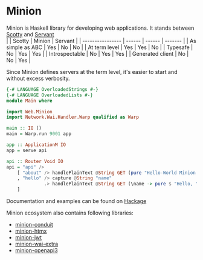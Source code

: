 # Minion

Minion is Haskell library for developing web applications. It stands between [Scotty](https://hackage.haskell.org/package/scotty) and [Servant](https://hackage.haskell.org/package/servant-server)  
|                  | Scotty | Minion | Servant |
| ---------------- | ------ | ------ | ------- |
| As simple as ABC | Yes    | No     | No      |
| At term level    | Yes    | Yes    | No      |
| Typesafe         | No     | Yes    | Yes     |
| Introspectable   | No     | Yes    | Yes     |
| Generated client | No     | No     | Yes     |
  
Since Minion defines servers at the term level, it's easier to start and without excess verbosity.

```haskell
{-# LANGUAGE OverloadedStrings #-}
{-# LANGUAGE OverloadedLists #-}
module Main where

import Web.Minion
import Network.Wai.Handler.Warp qualified as Warp

main :: IO ()
main = Warp.run 9001 app

app :: ApplicationM IO
app = serve api 

api :: Router Void IO
api = "api" /> 
    [ "about" /> handlePlainText @String GET (pure "Hello-World Minion server")
    , "hello" /> capture @String "name" 
              .> handlePlainText @String GET (\name -> pure $ "Hello, " <> name <> "!")
    ]
```

Documentation and examples can be found on [Hackage](https://hackage.haskell.org/package/minion)  

Minion ecosystem also contains following libraries:
* [minion-conduit](https://hackage.haskell.org/package/minion-conduit) 
* [minion-htmx](https://hackage.haskell.org/package/minion-htmx) 
* [minion-jwt](https://hackage.haskell.org/package/minion-jwt) 
* [minion-wai-extra](https://hackage.haskell.org/package/minion-wai-extra) 
* [minion-openapi3](https://hackage.haskell.org/package/minion-openapi3) 